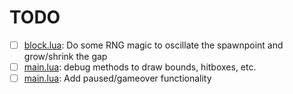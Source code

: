 # TODO
- [ ] [block.lua](block.lua#L182): Do some RNG magic to oscillate the spawnpoint and grow/shrink the gap
- [ ] [main.lua](main.lua#L130): debug methods to draw bounds, hitboxes, etc.
- [ ] [main.lua](main.lua#L169): Add paused/gameover functionality

